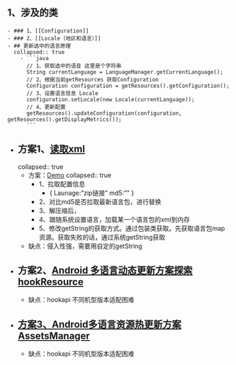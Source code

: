 ## 1、涉及的类
	- ### 1、[[Configuration]]
	- ### 2、[[Locale（地区和语言）]]
	- ## 更新选中的语言原理
	  collapsed:: true
		- ```java
		  // 1、获取选中的语音 这里是个字符串
		  String currentLanguage = LanguageManager.getCurrentLanguage();
		  // 2、根据当前getResources 获取Configuration
		  Configuration configuration = getResources().getConfiguration();
		  // 3、设置语言信息 Locale
		  configuration.setLocale(new Locale(currentLanguage));
		  // 4、更新配置
		  getResources().updateConfiguration(configuration, getResources().getDisplayMetrics());
		  ```
- ## 方案1、[读取xml](https://github.com/LinXueyuanStdio/MLang?tab=readme-ov-file)
  collapsed:: true
	- 方案：[Demo](https://github.com/FarmCoder007/MioLaunage)
	  collapsed:: true
		- 1、拉取配置信息
			- {
			  Launage:”zip链接”
			  md5:””
			  }
		- 2、对比md5是否拉取最新语言包，进行替换
		- 3、解压缩后，
		- 4、跟随系统设置语言，加载某一个语言包的xml到内存
		- 5、修改getString的获取方式。通过包装类获取。先获取语言包map资源。获取失败的话，通过系统getString获取
	- 缺点：侵入性强，需要用自定的getString
- ## 方案2、[Android 多语言动态更新方案探索hookResource](https://mp.weixin.qq.com/s/jG8rAjQ8QAOmViiQ33SuEg)
	- 缺点：hookapi 不同机型版本适配困难
- ## [方案3、Android多语言资源热更新方案AssetsManager](https://blog.csdn.net/adayabetter/article/details/127279050)
	- 缺点：hookapi 不同机型版本适配困难